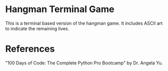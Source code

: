 # Hangman Terminal Game

This is a terminal based version of the hangman game. It includes ASCII art to indicate the remaining lives.

# References
"100 Days of Code: The Complete Python Pro Bootcamp" by Dr. Angela Yu.
